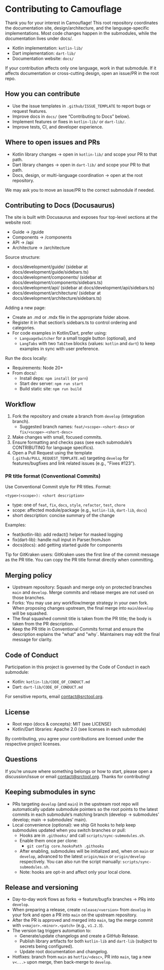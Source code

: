 # Contributing to Camouflage

Thank you for your interest in Camouflage! This root repository coordinates the documentation site, design/architecture, and the language-specific implementations. Most code changes happen in the submodules, while the documentation lives under docs/.

- Kotlin implementation: `kotlin-lib/`
- Dart implementation: `dart-lib/`
- Documentation website: `docs/`

If your contribution affects only one language, work in that submodule. If it affects documentation or cross-cutting design, open an issue/PR in the root repo.

## How you can contribute
- Use the issue templates in `.github/ISSUE_TEMPLATE` to report bugs or request features.
- Improve docs in `docs/` (see “Contributing to Docs” below).
- Implement features or fixes in `kotlin-lib/` or `dart-lib/`.
- Improve tests, CI, and developer experience.

## Where to open issues and PRs
- Kotlin library changes → open in `kotlin-lib/` and scope your PR to that path.
- Dart library changes → open in `dart-lib/` and scope your PR to that path.
- Docs, design, or multi-language coordination → open at the root repository.

We may ask you to move an issue/PR to the correct submodule if needed.

## Contributing to Docs (Docusaurus)
The site is built with Docusaurus and exposes four top-level sections at the website root:
- Guide → /guide
- Components → /components
- API → /api
- Architecture → /architecture

Source structure:
- docs/development/guide/ (sidebar at docs/development/guide/sidebars.ts)
- docs/development/components/ (sidebar at docs/development/components/sidebars.ts)
- docs/development/api/ (sidebar at docs/development/api/sidebars.ts)
- docs/development/architecture/ (sidebar at docs/development/architecture/sidebars.ts)

Adding a new page:
- Create an .md or .mdx file in the appropriate folder above.
- Register it in that section’s sidebars.ts to control ordering and categories.
- For code examples in Kotlin/Dart, prefer using:
  - `LanguageSwitcher` for a small toggle button (optional), and
  - `LangTabs` with two `TabItem` blocks (values: `kotlin` and `dart`) to keep examples in sync with user preference.

Run the docs locally:
- Requirements: Node 20+
- From docs/:
  - Install deps: `npm install` (or `yarn`)
  - Start dev server: `npm run start`
  - Build static site: `npm run build`

## Workflow
1. Fork the repository and create a branch from `develop` (integration branch).
   - Suggested branch names: `feat/<scope>-<short-desc>` or `fix/<scope>-<short-desc>`
2. Make changes with small, focused commits.
3. Ensure formatting and checks pass (see each submodule’s CONTRIBUTING for language specifics).
4. Open a Pull Request using the template (`.github/PULL_REQUEST_TEMPLATE.md`) targeting `develop` for features/bugfixes and link related issues (e.g., "Fixes #123").

### PR title format (Conventional Commits)
Use Conventional Commit style for PR titles. Format:

```
<type>(<scope>): <short description>
```

- type: one of `feat`, `fix`, `docs`, `style`, `refactor`, `test`, `chore`
- scope: affected module/package (e.g., `kotlin-lib`, `dart-lib`, `docs`)
- short description: concise summary of the change

Examples:
- feat(kotlin-lib): add redact() helper for masked logging
- fix(dart-lib): handle null input in Parser.fromJson
- docs(docs): add getting started guide for components

Tip for GitKraken users: GitKraken uses the first line of the commit message as the PR title. You can copy the PR title format directly when committing.

## Merging policy
- Upstream repository: Squash and merge only on protected branches `main` and `develop`. Merge commits and rebase merges are not used on those branches.
- Forks: You may use any workflow/merge strategy in your own fork. When proposing changes upstream, the final merge into `main`/`develop` will be squashed.
- The final squashed commit title is taken from the PR title; the body is taken from the PR description.
- Keep the PR title in Conventional Commits format and ensure the description explains the "what" and "why`. Maintainers may edit the final message for clarity.

## Code of Conduct
Participation in this project is governed by the Code of Conduct in each submodule:
- Kotlin: `kotlin-lib/CODE_OF_CONDUCT.md`
- Dart: `dart-lib/CODE_OF_CONDUCT.md`

For sensitive reports, email contact@srctool.org.

## License
- Root repo (docs & concepts): MIT (see LICENSE)
- Kotlin/Dart libraries: Apache 2.0 (see licenses in each submodule)

By contributing, you agree your contributions are licensed under the respective project licenses.

## Questions
If you’re unsure where something belongs or how to start, please open a discussion/issue or email contact@srctool.org. Thanks for contributing!

## Keeping submodules in sync
- PRs targeting `develop` (and `main`) in the upstream root repo will automatically update submodule pointers so the root points to the latest commits in each submodule’s matching branch (develop → submodules’ develop; main → submodules’ main).
- Local convenience (optional): we ship Git hooks to help keep submodules updated when you switch branches or pull:
  - Hooks are in `.githooks/` and call `scripts/sync-submodules.sh`.
  - Enable them once per clone:
    - `git config core.hooksPath .githooks`
  - After enabling, submodules will be initialized and, when on `main` or `develop`, advanced to the latest `origin/main` or `origin/develop` respectively. You can also run the script manually: `scripts/sync-submodules.sh`.
  - Note: hooks are opt-in and affect only your local clone.

## Release and versioning
- Day-to-day work flows as forks → feature/bugfix branches → PRs into `develop`.
- When preparing a release, create `release/<version>` from `develop` in your fork and open a PR into `main` on the upstream repository.
- After the PR is approved and merged into `main`, tag the merge commit with `v<major>.<minor>.<patch>` (e.g., `v1.2.3`).
- The version tag triggers automation to:
  - Generate/update changelogs and create a GitHub Release.
  - Publish library artifacts for both `kotlin-lib` and `dart-lib` (subject to secrets being configured).
  - Update root documentation and changelog.
- Hotfixes: branch from `main` as `hotfix/<desc>`, PR into `main`, tag a new `v<...>` upon merge, then back-merge to `develop`.
